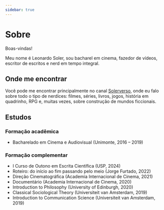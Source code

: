 ```yaml
---
sidebar: true
---
```


# Sobre

Boas-vindas!

Meu nome é Leonardo Soler, sou bacharel em cinema, fazedor de vídeos, escritor de escritos e nerd em tempo integral.

## Onde me encontrar
Você pode me encontrar principalmente no canal [Solerverso](https://www.youtube.com/@solerverso), onde eu falo sobre todo o tipo de nerdices: filmes, séries, livros, jogos, história em quadrinho, RPG e, muitas vezes, sobre construção de mundos ficcionais.

## Estudos

### Formação acadêmica
- Bacharelado em Cinema e Audiovisual (Unimonte, 2016 – 2019)

### Formação complementar
- I Curso de Outono em Escrita Científica (USP, 2024)
- Roteiro: do início ao fim passando pelo meio (Jorge Furtado, 2022)
- Direção Cinematográfica (Academia Internacional de Cinema, 2021)
- Documentário (Academia Internacional de Cinema, 2020)
- Introduction to Philosophy (University of Edinburgh, 2020)
- Classical Sociological Theory (Universiteit van Amsterdam, 2019)
- Introduction to Communication Science (Universiteit van Amsterdam, 2019)
